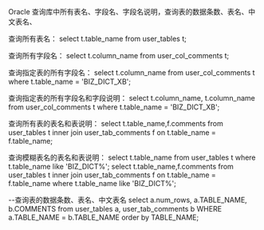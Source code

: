 
Oracle 查询库中所有表名、字段名、字段名说明，查询表的数据条数、表名、中文表名、

查询所有表名：
select t.table_name from user_tables t;

查询所有字段名：
select t.column_name from user_col_comments t;

查询指定表的所有字段名：
select t.column_name from user_col_comments t where t.table_name = 'BIZ_DICT_XB';

查询指定表的所有字段名和字段说明：
select t.column_name, t.column_name from user_col_comments t where t.table_name = 'BIZ_DICT_XB';

查询所有表的表名和表说明：
select t.table_name,f.comments from user_tables t inner join user_tab_comments f on t.table_name = f.table_name;

查询模糊表名的表名和表说明：
select t.table_name from user_tables t where t.table_name like 'BIZ_DICT%';
select t.table_name,f.comments from user_tables t inner join user_tab_comments f on t.table_name = f.table_name where t.table_name like 'BIZ_DICT%';

--查询表的数据条数、表名、中文表名
select a.num_rows, a.TABLE_NAME, b.COMMENTS
from user_tables a, user_tab_comments b
WHERE a.TABLE_NAME = b.TABLE_NAME
order by TABLE_NAME;

